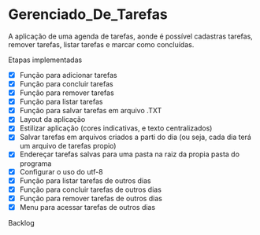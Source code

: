 # Gerenciado_De_Tarefas
A aplicação de uma agenda de tarefas, aonde é possível cadastras tarefas, remover tarefas, listar tarefas e marcar como concluídas.

Etapas implementadas

- [x] Função para adicionar tarefas
- [x] Função para concluir tarefas
- [x] Função para remover tarefas
- [x] Função para listar tarefas
- [x] Função para salvar tarefas em arquivo .TXT
- [x] Layout da aplicação
- [x] Estilizar aplicação (cores indicativas, e texto centralizados)
- [x] Salvar tarefas em arquivos criados a parti do dia (ou seja, cada dia terá um arquivo de tarefas propio)
- [x] Endereçar tarefas salvas para uma pasta na raiz da propia pasta do programa
- [x] Configurar o uso do utf-8
- [x] Função para listar tarefas de outros dias
- [x] Função para concluir tarefas de outros dias
- [x] Função para remover tarefas de outros dias
- [x] Menu para acessar tarefas de outros dias

Backlog



 
